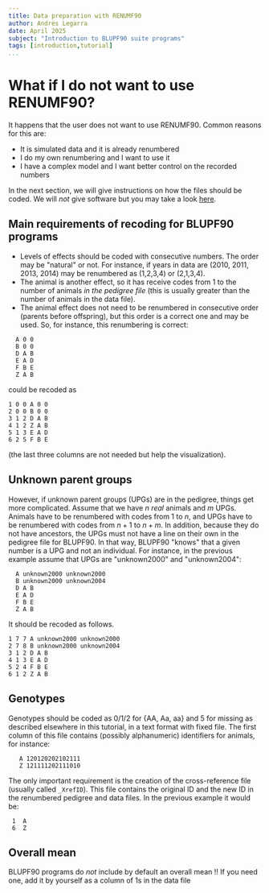 ```yaml
---
title: Data preparation with RENUMF90
author: Andres Legarra
date: April 2025
subject: "Introduction to BLUPF90 suite programs"
tags: [introduction,tutorial]
...
```



What if I do not want to use RENUMF90?
=====================================

It happens that the user does not want to use RENUMF90. Common reasons for this are:

  - It is simulated data and it is already renumbered
  - I do my own renumbering and I want to use it
  - I have a complex model and I want better control on the recorded numbers

In the next section, we will give instructions on how the files should be coded. We will *not* give software but you may take a look [here](https://github.com/alegarra/yarp).

Main requirements of recoding for BLUPF90 programs
---------------------------------------------

  - Levels of effects should be coded with consecutive numbers. The order may be "natural" or not. For instance, if years in data are (2010, 2011, 2013, 2014) may be renumbered as (1,2,3,4) or (2,1,3,4).
  - The animal is another effect, so it has receive codes from 1 to the number of animals _in the pedigree file_ (this is usually greater than the number of animals in the data file).
  - The animal effect does not need to be renumbered in consecutive order (parents before offspring), but this order is a correct one and may be used. So, for instance, this renumbering is correct:

~~~{language=text caption="ped_kempthorne"}
  A 0 0
  B 0 0
  D A B
  E A D
  F B E
  Z A B
~~~

could be recoded as

~~~{language=text caption="ped_kempthorne_recoded"}
1 0 0 A 0 0
2 0 0 B 0 0
3 1 2 D A B
4 1 2 Z A B
5 1 3 E A D
6 2 5 F B E
~~~

(the last three columns are not needed but help the visualization).


Unknown parent groups
---------------------

However, if unknown parent groups (UPGs) are in the pedigree, things get more complicated. Assume that we have $n$ _real_ animals and $m$ UPGs. Animals have to be renumbered with codes from 1 to $n$, and UPGs have to be renumbered with codes from $n+1$ to $n+m$. In addition, because they do not have ancestors, the UPGs must not have a line on their own in the pedigree file for BLUPF90. In that way, BLUPF90 "knows" that a given number is a UPG and not an individual. For instance, in the previous example assume that UPGs are "unknown2000" and "unknown2004":

~~~{language=text caption="ped_kempthorne_unknown parent groups"}
  A unknown2000 unknown2000
  B unknown2000 unknown2004
  D A B
  E A D
  F B E
  Z A B
~~~

It should be recoded as follows.

~~~{language=text caption="ped_kempthorne_unknown parent groups_recoded"}
1 7 7 A unknown2000 unknown2000
2 7 8 B unknown2000 unknown2004
3 1 2 D A B
4 1 3 E A D
5 2 4 F B E
6 1 2 Z A B
~~~

Genotypes
---------

Genotypes should be coded as 0/1/2 for {AA, Aa, aa} and 5 for missing as described elsewhere in this tutorial, in a text format with fixed file. The first column of this file contains (possibly alphanumeric) identifiers for animals, for instance:

~~~{language=text caption="genotype_file"}
   A 120120202102111
   Z 121111202111010
~~~

The only important requirement is the creation of the cross-reference file (usually called `_XrefID`). This file contains the original ID and the new ID in the renumbered pedigree and data files. In the previous example it would be:

 ~~~{language=text caption="genotype_file_XrefID"}
  1  A
  6  Z
 ~~~

Overall mean
------------

BLUPF90 programs do _not_ include by default an overall mean !! If you need one, add it by yourself as a column of 1s in the data file
